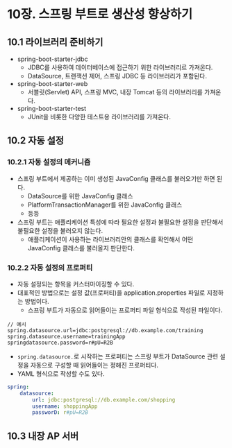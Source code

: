# 10장. 스프링 부트로 생산성 향상하기
## 10.1 라이브러리 준비하기
- spring-boot-starter-jdbc
	- JDBC를 사용하여 데이터베이스에 접근하기 위한 라이브러리르 가져온다.
	- DataSource, 트랜잭션 제어, 스프링 JDBC 등 라이브러리가 포함된다.
- spring-boot-starter-web
	- 서블릿(Servlet) API, 스프링 MVC, 내장 Tomcat 등의 라이브러리를 가져온다.
- spring-boot-starter-test
	- JUnit을 비롯한 다양한 테스트용 라이브러리를 가져온다.

## 10.2 자동 설정
### 10.2.1 자동 설정의 메커니즘
- 스프링 부트에서 제공하는 이미 생성된 JavaConfig 클래스를 불러오기만 하면 된다.
	- DataSource를 위한 JavaConfig 클래스
	- PlatformTransactionManager를 위한 JavaConfig 클래스
	- 등등
- 스프링 부트는 애플리케이션 특성에 따라 필요한 설정과 불필요한 설정을 판단해서 불필요한 설정을 불러오지 않는다.
	- 애플리케이션이 사용하는 라이브러리안의 클래스를 확인해서 어떤 JavaConfig 클래스를 불러올지 판단한다.

### 10.2.2 자동 설정의 프로퍼티
- 자동 설정되는 항목을 커스터마이징할 수 있다.
- 대표적인 방법으로는 설정 값(프로퍼티)을 application.properties 파일로 지정하는 방법이다.
	- 스프링 부트가 자동으로 읽어들이는 프로퍼티 파일 형식으로 작성된 파일이다.
```
// 예시
spring.datasource.url=jdbc:postgresql://db.example.com/training
spring.datasource.username=trainingApp
springdatasource.password=r#pU=R2B
```
- `spring.datasource.`로 시작하는 프로퍼티는 스프링 부트가 DataSource 관련 설정을 자동으로 구성할 때 읽어들이는 정해진 프로퍼티다.
- YAML 형식으로 작성할 수도 있다.
```yaml
spring:
	datasource:
		url: jdbc:postgresql://db.example.com/shopping
		username: shoppingApp
		passworD: r#pU=R2B
```

## 10.3 내장 AP 서버

